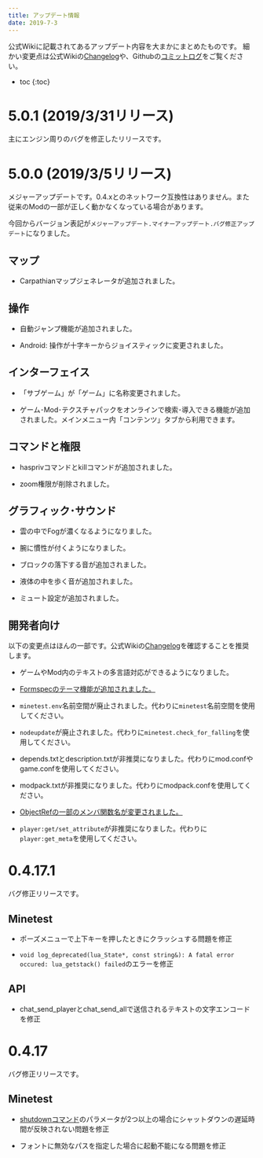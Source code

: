 ```yaml
---
title: アップデート情報
date: 2019-7-3
---
```


公式Wikiに記載されてあるアップデート内容を大まかにまとめたものです。
細かい変更点は公式Wikiの[Changelog](http://dev.minetest.net/Changelog)や、Githubの[コミットログ](https://github.com/minetest/minetest/commits/stable-0.4)をご覧ください。

- toc
{:toc}

# 5.0.1 (2019/3/31リリース)

主にエンジン周りのバグを修正したリリースです。

# 5.0.0 (2019/3/5リリース)

メジャーアップデートです。0.4.xとのネットワーク互換性はありません。また従来のModの一部が正しく動かなくなっている場合があります。

今回からバージョン表記が`メジャーアップデート.マイナーアップデート.バグ修正アップデート`になりました。

## マップ

- Carpathianマップジェネレータが追加されました。

## 操作

- 自動ジャンプ機能が追加されました。

- Android: 操作が十字キーからジョイスティックに変更されました。

## インターフェイス

- 「サブゲーム」が「ゲーム」に名称変更されました。

- ゲーム･Mod･テクスチャパックをオンラインで検索･導入できる機能が追加されました。メインメニュー内「コンテンツ」タブから利用できます。

## コマンドと権限

- hasprivコマンドとkillコマンドが追加されました。

- zoom権限が削除されました。

## グラフィック･サウンド

- 雲の中でFogが濃くなるようになりました。

- 腕に慣性が付くようになりました。

- ブロックの落下する音が追加されました。

- 液体の中を歩く音が追加されました。

- ミュート設定が追加されました。

## 開発者向け

以下の変更点はほんの一部です。公式Wikiの[Changelog](http://dev.minetest.net/Changelog)を確認することを推奨します。

- ゲームやMod内のテキストの多言語対応ができるようになりました。

- [Formspecのテーマ機能が追加されました。](https://forum.minetest.net/viewtopic.php?t=20646)

- `minetest.env`名前空間が廃止されました。代わりに`minetest`名前空間を使用してください。

- `nodeupdate`が廃止されました。代わりに`minetest.check_for_falling`を使用してください。

- depends.txtとdescription.txtが非推奨になりました。代わりにmod.confやgame.confを使用してください。

- modpack.txtが非推奨になりました。代わりにmodpack.confを使用してください。

- [ObjectRefの一部のメンバ関数名が変更されました。](https://github.com/minetest/minetest/commit/63c892e)

- `player:get/set_attribute`が非推奨になりました。代わりに`player:get_meta`を使用してください。

# 0.4.17.1

バグ修正リリースです。

## Minetest

- ポーズメニューで上下キーを押したときにクラッシュする問題を修正

- `void log_deprecated(lua_State*, const string&): A fatal error occured: lua_getstack() failed`のエラーを修正

## API

- chat_send_playerとchat_send_allで送信されるテキストの文字エンコードを修正

# 0.4.17

バグ修正リリースです。

## Minetest

- <a href="commands#shutdown">shutdownコマンド</a>のパラメータが2つ以上の場合にシャットダウンの遅延時間が反映されない問題を修正

- フォントに無効なパスを指定した場合に起動不能になる問題を修正
